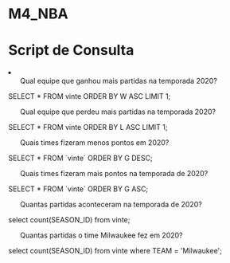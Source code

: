 # M4_NBA

<h1>Script de Consulta</h1>
<li>
<ul>Qual equipe que ganhou mais partidas na temporada 2020? </ul>
<p>SELECT * FROM vinte ORDER BY W ASC LIMIT 1;</p>
<ul>Qual equipe que perdeu mais partidas na temporada 2020? </ul>
<p>SELECT * FROM vinte ORDER BY L ASC LIMIT 1;</p>
<ul>Quais times fizeram menos pontos em 2020?</ul>
<p>SELECT * FROM `vinte` ORDER BY G DESC;</p>
<ul>Quais times fizeram mais pontos na temporada de 2020?</ul>
<p>SELECT * FROM `vinte` ORDER BY G ASC;</p>
<ul>Quantas partidas aconteceram na temporada de 2020?</ul>
<p>select count(SEASON_ID) from vinte;</p>
<ul>Quantas partidas o time Milwaukee fez em 2020? </ul>
<p>select count(SEASON_ID) from vinte where TEAM = 'Milwaukee';</p>
</li>
